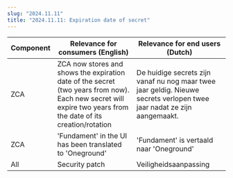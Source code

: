 ```yaml
---
slug: "2024.11.11"
title: "2024.11.11: Expiration date of secret"
---
```


| Component | Relevance for consumers (English)                                                                                                                             | Relevance for end users (Dutch)                                                                                         |
| --------- | ------------------------------------------------------------------------------------------------------------------------------------------------------------- | ----------------------------------------------------------------------------------------------------------------------- |
| ZCA       | ZCA now stores and shows the expiration date of the secret (two years from now). Each new secret will expire two years from the date of its creation/rotation | De huidige secrets zijn vanaf nu nog maar twee jaar geldig. Nieuwe secrets verlopen twee jaar nadat ze zijn aangemaakt. |
| ZCA       | 'Fundament' in the UI has been translated to 'Oneground'                                                                                                      | 'Fundament' is vertaald naar 'Oneground'                                                                                |
| All       | Security patch                                                                                                                                                | Veiligheidsaanpassing                                                                                                   |
